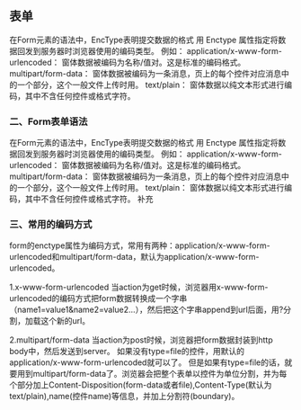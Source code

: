 #  

## 表单
在Form元素的语法中，EncType表明提交数据的格式 用 Enctype 属性指定将数据回发到服务器时浏览器使用的编码类型。 例如： application/x-www-form-urlencoded： 窗体数据被编码为名称/值对。这是标准的编码格式。 multipart/form-data： 窗体数据被编码为一条消息，页上的每个控件对应消息中的一个部分，这个一般文件上传时用。 text/plain： 窗体数据以纯文本形式进行编码，其中不含任何控件或格式字符。 

### 二、Form表单语法
在Form元素的语法中，EncType表明提交数据的格式 用 Enctype 属性指定将数据回发到服务器时浏览器使用的编码类型。 例如： application/x-www-form-urlencoded： 窗体数据被编码为名称/值对。这是标准的编码格式。 multipart/form-data： 窗体数据被编码为一条消息，页上的每个控件对应消息中的一个部分，这个一般文件上传时用。 text/plain： 窗体数据以纯文本形式进行编码，其中不含任何控件或格式字符。 
补充

### 三、常用的编码方式
form的enctype属性为编码方式，常用有两种：application/x-www-form-urlencoded和multipart/form-data，默认为application/x-www-form-urlencoded。

1.x-www-form-urlencoded
当action为get时候，浏览器用x-www-form-urlencoded的编码方式把form数据转换成一个字串（name1=value1&name2=value2…），然后把这个字串append到url后面，用?分割，加载这个新的url。

2.multipart/form-data
当action为post时候，浏览器把form数据封装到http body中，然后发送到server。 如果没有type=file的控件，用默认的application/x-www-form-urlencoded就可以了。 但是如果有type=file的话，就要用到multipart/form-data了。浏览器会把整个表单以控件为单位分割，并为每个部分加上Content-Disposition(form-data或者file),Content-Type(默认为text/plain),name(控件name)等信息，并加上分割符(boundary)。